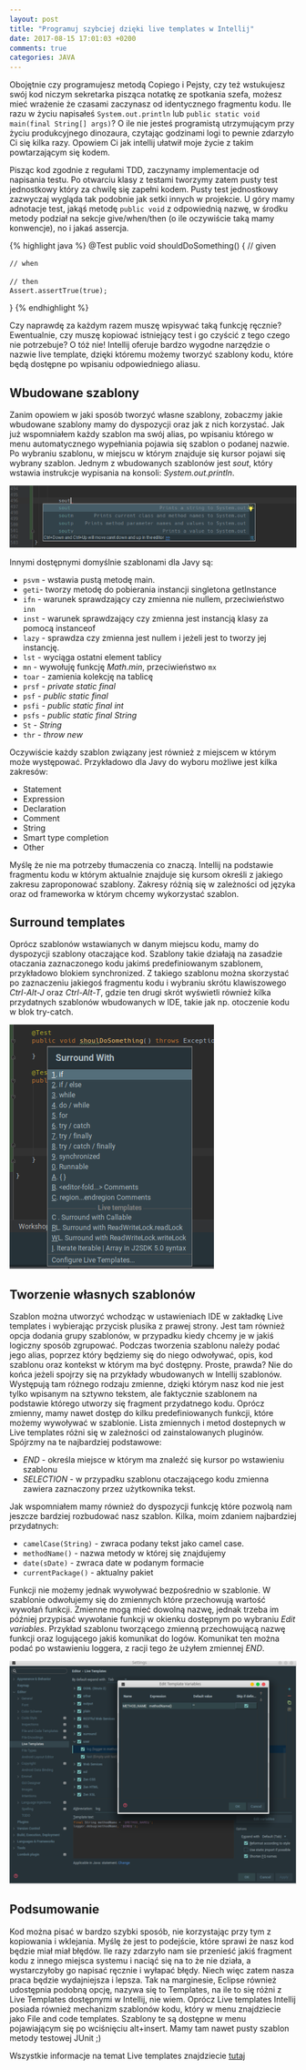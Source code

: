 ```yaml
---
layout: post
title: "Programuj szybciej dzięki live templates w Intellij"
date: 2017-08-15 17:01:03 +0200
comments: true
categories: JAVA
---
```

Obojętnie czy programujesz metodą Copiego i Pejsty, czy też wstukujesz swój kod niczym sekretarka pisząca notatkę ze spotkania szefa, możesz mieć wrażenie
że czasami zaczynasz od identycznego fragmentu kodu. Ile razu w życiu napisałeś `System.out.println` lub `public static void main(final String[] args)`? O ile nie jesteś programistą
utrzymującym przy życiu produkcyjnego dinozaura, czytając godzinami logi to pewnie zdarzyło Ci się kilka razy. Opowiem Ci jak intellij ułatwił moje życie
z takim powtarzającym się kodem.
<!--more-->

Pisząc kod zgodnie z regułami TDD, zaczynamy implementacje od napisania testu. Po otwarciu klasy z testami tworzymy zatem pusty test jednostkowy który za chwilę się zapełni kodem.
Pusty test jednostkowy zazwyczaj wygląda tak podobnie jak setki innych w projekcie. U góry mamy adnotacje test, jakąś metodę `public void` z odpowiednią nazwę, w środku metody podział
na sekcje give/when/then (o ile oczywiście taką mamy konwencje), no i jakaś assercja.

{% highlight java %}
@Test
public void shouldDoSomething() {
    // given

    // when

    // then
    Assert.assertTrue(true);
}
{% endhighlight %}

Czy naprawdę za każdym razem muszę wpisywać taką funkcję ręcznie? Ewentualnie, czy muszę kopiować istniejący test i go czyścić z tego czego nie potrzebuje? O tóż nie!
Intellij oferuje bardzo wygodne narzędzie o nazwie live template, dzięki któremu możemy tworzyć szablony kodu, które będą dostępne po wpisaniu odpowiedniego aliasu.

## Wbudowane szablony
Zanim opowiem w jaki sposób tworzyć własne szablony, zobaczmy jakie wbudowane szablony mamy do dyspozycji oraz jak z nich korzystać. Jak już wspomniałem każdy szablon ma swój alias, po wpisaniu którego
w menu automatycznego wypełniania pojawia się szablon o podanej nazwie. Po wybraniu szablonu, w miejscu w którym znajduje się kursor pojawi się wybrany szablon. Jednym z wbudowanych szablonów
jest _sout_, który wstawia instrukcje wypisania na konsoli: _System.out.println_.

![GitHub Logo](/images/sout.png)

Innymi dostępnymi domyślnie szablonami dla Javy są:

 * `psvm` - wstawia pustą metodę main.
 * `geti`- tworzy metodę do pobierania instancji singletona getInstance
 * `ifn` - warunek sprawdzający czy zmienna nie nullem, przeciwieństwo `inn`
 * `inst` - warunek sprawdzający czy zmienna jest instancją klasy za pomocą instanceof
 * `lazy` - sprawdza czy zmienna jest nullem i jeżeli jest to tworzy jej instancję.
 * `lst` - wyciąga ostatni element tablicy
 * `mn` - wywołuję funkcję _Math.min_, przeciwieństwo `mx`
 * `toar` - zamienia kolekcję na tablicę
 * `prsf` - _private static final_
 * `psf` - _public static final_
 * `psfi` - _public static final int_
 * `psfs` - _public static final String_
 * `St` - _String_
 * `thr` - _throw new_

Oczywiście każdy szablon związany jest również z miejscem w którym może występować. Przykładowo dla Javy do wyboru możliwe jest kilka zakresów:

  * Statement
  * Expression
  * Declaration
  * Comment
  * String
  * Smart type completion
  * Other

  Myślę że nie ma potrzeby tłumaczenia co znaczą. Intellij na podstawie fragmentu kodu w którym aktualnie znajduje się kursom określi z jakiego zakresu zaproponować szablony. Zakresy różnią się w zależności
  od języka oraz od frameworka w którym chcemy wykorzystać szablon.

## Surround templates
Oprócz szablonów wstawianych w danym miejscu kodu, mamy do dyspozycji szablony otaczające kod. Szablony takie działają na zasadzie otaczania zaznaczonego kodu jakimś predefiniowanym szablonem, przykładowo
blokiem synchronized. Z takiego szablonu można skorzystać po zaznaczeniu jakiegoś fragmentu kodu i wybraniu skrótu klawiszowego
_Ctrl-Alt-J_ oraz _Ctrl-Alt-T_, gdzie ten drugi skrót wyświetli również kilka przydatnych szablonów wbudowanych w IDE, takie jak np. otoczenie kodu w blok try-catch.

![GitHub Logo](/images/templatesMenu.png)

## Tworzenie własnych szablonów
Szablon można utworzyć wchodząc w ustawieniach IDE w zakładkę Live templates i wybierając przycisk plusika z prawej strony. Jest tam również opcja dodania grupy szablonów, w przypadku kiedy chcemy
je w jakiś logiczny sposób zgrupować. Podczas tworzenia szablonu należy podać jego alias, poprzez który będziemy się do niego odwoływać, opis, kod szablonu oraz kontekst w którym ma być dostępny. Proste, prawda?
Nie do końca jeżeli spojrzy się na przykłady wbudowanych w Intellij szablonów. Występują tam różnego rodzaju zmienne, dzięki którym nasz kod nie jest tylko wpisanym na sztywno tekstem, ale faktycznie
szablonem na podstawie którego utworzy się fragment przydatnego kodu. Oprócz zmienny, mamy nawet dostęp do kilku predefiniowanych funkcji, które możemy wywoływać w szablonie. Lista zmiennych i metod
dostepnych w Live templates różni się w zależności od zainstalowanych pluginów. Spójrzmy na te najbardziej podstawowe:

  * $END$ - określa miejsce w którym ma znaleźć się kursor po wstawieniu szablonu
  * $SELECTION$ - w przypadku szablonu otaczającego kodu zmienna zawiera zaznaczony przez użytkownika tekst.

Jak wspomniałem mamy również do dyspozycji funkcję które pozwolą nam jeszcze bardziej rozbudować nasz szablon. Kilka, moim zdaniem najbardziej przydatnych:

  * `camelCase(String)` - zwraca podany tekst jako camel case.
  * `methodName()` - nazwa metody w której się znajdujemy
  * `date(sDate)` - zwraca date w podanym formacie
  * `currentPackage()` - aktualny pakiet

Funkcji nie możemy jednak wywoływać bezpośrednio w szablonie. W szablonie odwołujemy się do zmiennych które przechowują wartość wywołań funkcji. Zmienne mogą mieć dowolną nazwę, jednak trzeba im
później przypisać wywołanie funkcji w okienku dostępnym po wybraniu _Edit variables_. Przykład szablonu tworzącego zmienną przechowującą nazwę funkcji oraz logującego jakiś komunikat do logów. Komunikat
ten można podać po wstawieniu loggera, z racji tego że użyłem zmiennej _$END$_.

![GitHub Logo](/images/newLiveTemplate.png)

## Podsumowanie
Kod można pisać w bardzo szybki sposób, nie korzystając przy tym z kopiowania i wklejania. Myślę że jest to podejście, które sprawi że nasz kod będzie miał miał błędów. Ile razy zdarzyło
nam sie przenieść jakiś fragment kodu z innego miejsca systemu i naciąć się na to że nie działa, a wystarczyłoby go napisać ręcznie i wyłapać błędy. Niech więc zatem nasza praca będzie wydajniejsza
i lepsza. Tak na marginesie, Eclipse również udostępnia podobną opcję, nazywa się to Templates, na ile to się różni z Live Templates dostępnymi w Intellij, nie wiem. Oprócz Live templates Intellij posiada również
mechanizm szablonów kodu, który w menu znajdziecie jako File and code templates. Szablony te są dostępne w menu pojawiającym się po wciśnięciu alt+insert. Mamy tam nawet pusty szablon metody testowej JUnit ;)

Wszystkie informacje na temat Live templates znajdziecie [tutaj](https://www.jetbrains.com/help/idea/live-templates.html)


